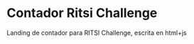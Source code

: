 Contador Ritsi Challenge
========================

Landing de contador para RITSI Challenge, escrita en html+js
